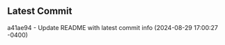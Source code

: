 
## Latest Commit
a41ae94 - Update README with latest commit info (2024-08-29 17:00:27 -0400) <Yunxi-Zhou>
